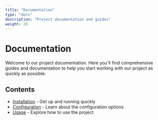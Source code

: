 ```yaml
---
title: "Documentation"
type: "docs" 
description: "Project documentation and guides"
weight: 20
---
```


# Documentation

Welcome to our project documentation. Here you'll find comprehensive guides and documentation to help you start working with our project as quickly as possible.

## Contents

- [Installation](/docs/installation/) - Get up and running quickly
- [Configuration](/docs/configuration/) - Learn about the configuration options
- [Usage](/docs/usage/) - Explore how to use the project